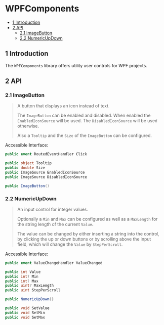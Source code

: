 # WPFComponents

- [1 Introduction](#1-introduction)
- [2 API](#2-api)
  - [2.1 ImageButton](#21-imagebutton)
  - [2.2 NumericUpDown](#22-numericupdown)

## 1 Introduction

The `WPFComponents` library offers utility user controls for WPF projects.

## 2 API

### 2.1 ImageButton

> A button that displays an icon instead of text.
>
> The `ImageButton` can be enabled and disabled. When enabled the `EnabledIconSource` will be used. The `DisabledIconSource` will be used otherwise.
>
> Also a `Tooltip` and the `Size` of the `ImageButton` can be configured.

Accessible Interface:

```c#
public event RoutedEventHandler Click

public object Tooltip
public double Size
public ImageSource EnabledIconSource
public ImageSource DisabledIconSource

public ImageButton()
```

### 2.2 NumericUpDown

> An input control for integer values.
>
> Optionally a `Min` and `Max` can be configured as well as a `MaxLength` for the string length of the current `Value`.
>
> The value can be changed by either inserting a string into the control, by clicking the up or down buttons or by scrolling above the input field, which will change the `Value` by `StepPerScroll`.

Accessible Interface:

```c#
public event ValueChangeHandler ValueChanged

public int Value
public int? Min
public int? Max
public uint? MaxLength
public uint StepPerScroll

public NumericUpDown()

public void SetValue
public void SetMin
public void SetMax
```
